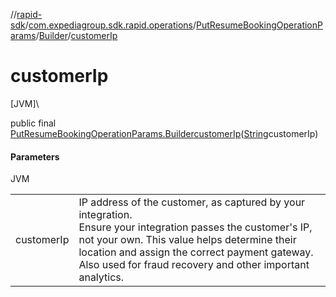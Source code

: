 //[rapid-sdk](../../../../index.md)/[com.expediagroup.sdk.rapid.operations](../../index.md)/[PutResumeBookingOperationParams](../index.md)/[Builder](index.md)/[customerIp](customer-ip.md)

# customerIp

[JVM]\

public final [PutResumeBookingOperationParams.Builder](index.md)[customerIp](customer-ip.md)([String](https://docs.oracle.com/javase/8/docs/api/java/lang/String.html)customerIp)

#### Parameters

JVM

| | |
|---|---|
| customerIp | IP address of the customer, as captured by your integration.<br> Ensure your integration passes the customer's IP, not your own. This value helps determine their location and assign the correct payment gateway.<br> Also used for fraud recovery and other important analytics. |
